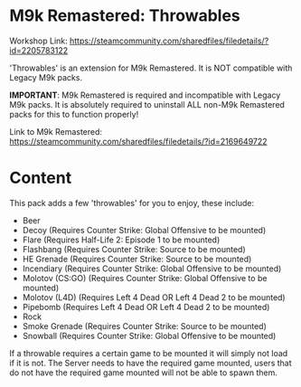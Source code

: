 # M9k Remastered: Throwables

Workshop Link: https://steamcommunity.com/sharedfiles/filedetails/?id=2205783122

'Throwables' is an extension for M9k Remastered. It is NOT compatible with Legacy M9k packs.

**IMPORTANT**: M9k Remastered is required and incompatible with Legacy M9k packs. It is absolutely required to uninstall ALL non-M9k Remastered packs for this to function properly!

Link to M9k Remastered: https://steamcommunity.com/sharedfiles/filedetails/?id=2169649722

# Content

This pack adds a few 'throwables' for you to enjoy, these include:
- Beer
- Decoy (Requires Counter Strike: Global Offensive to be mounted)
- Flare (Requires Half-Life 2: Episode 1 to be mounted)
- Flashbang (Requires Counter Strike: Source to be mounted)
- HE Grenade (Requires Counter Strike: Source to be mounted)
- Incendiary (Requires Counter Strike: Global Offensive to be mounted)
- Molotov (CS:GO) (Requires Counter Strike: Global Offensive to be mounted)
- Molotov (L4D) (Requires Left 4 Dead OR Left 4 Dead 2 to be mounted)
- Pipebomb (Requires Left 4 Dead OR Left 4 Dead 2 to be mounted)
- Rock
- Smoke Grenade (Requires Counter Strike: Source to be mounted)
- Snowball (Requires Counter Strike: Global Offensive to be mounted)

If a throwable requires a certain game to be mounted it will simply not load if it is not. The Server needs to have the required game mounted, users that do not have the required game mounted will not be able to spawn them.
